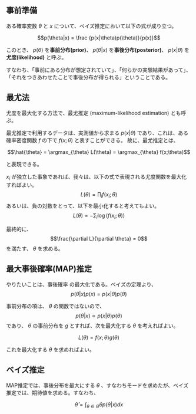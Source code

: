 ## 事前準備
ある確率変数 $\theta$ と $x$ について、ベイズ推定において以下の式が成り立つ。

$$p(\theta|x) = \frac {p(x|\theta)p(\theta)}{p(x)}$$

このとき、 $p(\theta)$ を**事前分布(prior)**、 $p(\theta|x)$ を**事後分布(posterior)**、 $p(x|\theta)$ を**尤度(likelihood)** と呼ぶ。

すなわち、「事前にある分布が想定されていて」、「何らかの実験結果があって」、「それをつきあわせたことで事後分布が得られる」ということである。

## 最尤法
尤度を最大化する方法で、最尤推定 (maximum-likelihood estimation) とも呼ぶ。

最尤推定で利用するデータは、実測値から求まる $p(x|\theta)$ であり、これは、ある確率密度関数 $f$ の下で $f(x;\theta)$ と表すことができる。
故に、最尤推定とは、

$$\hat{\theta} = \argmax_{\theta} L(\theta) = \argmax_{\theta} f(x;\theta)$$

と表現できる。

$x_i$ が独立した事象であれば、我々は、以下の式で表現される尤度関数を最大化すればよい。
$$L(\theta) = \prod_i f(x_i;\theta)$$
あるいは、負の対数をとって、以下を最小化すると考えてもよい。
$$L(\theta) = - \sum_i \log(f(x_i;\theta))$$

最終的に、
$$\frac{\partial L}{\partial \theta} = 0$$
を満たす、 $\theta$ を求める。

## 最大事後確率(MAP)推定
やりたいことは、事後確率    の最大化である。ベイズの定理より、
$$p(\theta|x)p(x) = p(x|\theta)p(\theta)$$

事前分布の項は、 $\theta$ の関数ではないので、
$$p(\theta|x) \propto p(x|\theta)p(\theta)$$
であり、 $\theta$ の事前分布を $g$ とすれば、次を最大化する $\theta$ を考えればよい。

$$
L(\theta) = f(x;\theta)g(\theta)
$$

これを最大化する $\theta$ を求めればよい。

## ベイズ推定
MAP推定では、事後分布を最大にする $\theta$ 、すなわちモードを求めたが、ベイズ推定では、期待値を求める。すなわち、

$$
\hat{\theta} = \int_{\theta \in \Theta} \theta p(\theta|x)dx
$$

